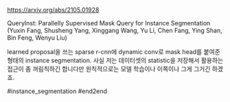 https://arxiv.org/abs/2105.01928

QueryInst: Parallelly Supervised Mask Query for Instance Segmentation (Yuxin Fang, Shusheng Yang, Xinggang Wang, Yu Li, Chen Fang, Ying Shan, Bin Feng, Wenyu Liu)

learned proposal을 쓰는 sparse r-cnn에 dynamic conv로 mask head를 붙여준 형태의 instance segmentation. 사실 저는 데이터셋의 statistic을 저장해서 활용하는 접근이 좀 꺼림칙하긴 합니다만 원칙적으로는 모델 학습이나 이쪽이나 그게 그거긴 하겠죠.

#instance_segmentation #end2end